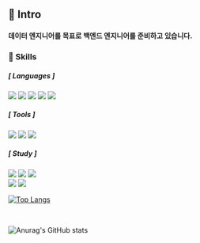 <h2> 🙌 Intro
  
#### 데이터 엔지니어를 목표로 백엔드 엔지니어를 준비하고 있습니다.

<h3> 💪 Skills

##### [ Languages ]

<img src="https://img.shields.io/badge/C-A8B9CC?style=flat-square&logo=C&logoColor=black"/> <img src="https://img.shields.io/badge/C++-00599C?style=flat-square&logo=C++&logoColor=black"/> <img src="https://img.shields.io/badge/Python-3776AB?style=flat-square&logo=Python&logoColor=orange"/> <img src="https://img.shields.io/badge/Linux-FCC624?style=flat-square&logo=Linux&logoColor=black"/> <img src="https://img.shields.io/badge/Android-3DDC84?style=flat-square&logo=Android&logoColor=white"/>

##### [ Tools ]
<img src="https://img.shields.io/badge/Git-F05032?style=flat-square&logo=Git&logoColor=white"/> <img src="https://img.shields.io/badge/GitHub-181717?style=flat-square&logo=GitHub&logoColor=white"/> <img src="https://img.shields.io/badge/Notion-000000?style=flat-square&logo=Notion&logoColor=white"/>

##### [ Study ]
<img src="https://img.shields.io/badge/JavaScript-F7DF1E?style=flat-square&logo=JavaScript&logoColor=white"/> <img src="https://img.shields.io/badge/Spring-6DB33F?style=flat-square&logo=Spring&logoColor=white"/> <img src="https://img.shields.io/badge/Kotlin-7F52FF?style=flat-square&logo=Kotlin&logoColor=white"/>
<br/>
  <img src="https://img.shields.io/badge/PHP-777BB4?style=flat-square&logo=PHP&logoColor=white"/> <img src="https://img.shields.io/badge/Node.js-339933?style=flat-square&logo=Node.js&logoColor=white"/>
  
  
[![Top Langs](https://github-readme-stats.vercel.app/api/top-langs/?username=leeseunghee00&layout=compact)](https://github.com/leeseunghee00/github-readme-stats)

<br/>
  
![Anurag's GitHub stats](https://github-readme-stats.vercel.app/api?username=leeseunghee00&show_icons=true&theme=gotham)
